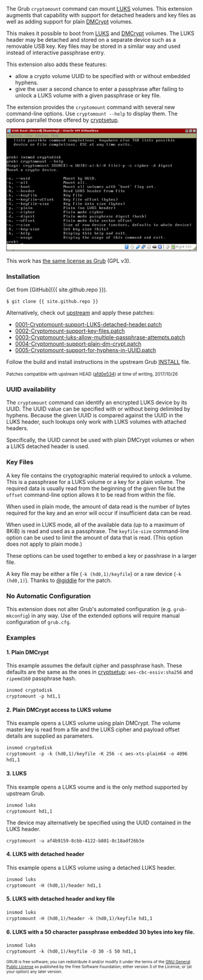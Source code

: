 The Grub `cryptomount` command can mount [LUKS][1] volumes. This extension augments that capability
with support for detached headers and key files as well as adding support for plain [DMCrypt][2]
volumes.

This makes it possible to boot from [LUKS][1] and [DMCrypt][2] volumes. The LUKS header may
be detached and stored on a separate device such as a removable USB key. Key files may be
stored in a similar way and used instead of interactive passphrase entry.

This extension also adds these features:

* allow a crypto volume UUID to be specified with or without embedded hyphens.
* give the user a second chance to enter a passphrase after failing to unlock a LUKS volume
  with a given passphrase or key file.

The extension provides the `cryptomount` command with several new command-line options. Use `cryptomount --help` to display them. The options parrallel those offered by [cryptsetup][3].

![help screenshot](/assets/grub-crypto.png)

This work has [the same license as Grub](http://git.savannah.gnu.org/cgit/grub.git/tree/COPYING) (GPL v3).

### Installation

Get from [GitHub]({{ site.github.repo }}).

    $ git clone {{ site.github.repo }}

Alternatively, check out [upstream](https://savannah.gnu.org/git/?group=grub) and apply these patches:

* [0001-Cryptomount-support-LUKS-detached-header.patch](/assets/0001-Cryptomount-support-LUKS-detached-header.patch)
* [0002-Cryptomount-support-key-files.patch](/assets/0002-Cryptomount-support-key-files.patch)
* [0003-Cryptomount-luks-allow-multiple-passphrase-attempts.patch](/assets/0003-Cryptomount-luks-allow-multiple-passphrase-attempts.patch)
* [0004-Cryptomount-support-plain-dm-crypt.patch](/assets/0004-Cryptomount-support-plain-dm-crypt.patch)
* [0005-Cryptomount-support-for-hyphens-in-UUID.patch](/assets/0005-Cryptomount-support-for-hyphens-in-UUID.patch)

Follow the build and install instructions in the upstream Grub [INSTALL](http://git.savannah.gnu.org/cgit/grub.git/tree/INSTALL) file.

<small>Patches compatible with upstream HEAD ([afd0e534](http://git.savannah.gnu.org/cgit/grub.git/commit/?id=446794de8da4329ea532cbee4ca877bcafd0e534)) at time of writing, 2017/10/26</small>

### UUID availability

The `cryptomount` command can identify an encrypted LUKS device by its UUID. The UUID value
can be specified with or without being delimited by hyphens. Because the given UUID is
compared against the UUID in the LUKS header, such lookups only work with LUKS volumes with
attached headers.

Specifically, the UUID cannot be used with plain DMCrypt volumes or when a LUKS detached
header is used.

### Key Files

A key file contains the cryptographic material required to unlock a volume. This is a passphrase
for a LUKS volume or a key for a plain volume. The required data is usually read from the beginning
of the given file but the `offset` command-line option allows it to be read from within the file.

When used in plain mode, the amount of data read is the number of bytes required for the key and an
error will occur if insufficient data can be read.

When used in LUKS mode, all of the available data (up to a maximum of 8KiB) is read and used as a
passphrase. The `keyfile-size` command-line option can be used to limit the amount of data that is
read. (This option does not apply to plain mode.)

These options can be used together to embed a key or passhrase in a larger file.

A key file may be either a file (`-k (hd0,1)/keyfile`) or a raw device (`-k (hd0,1)`). Thanks to
[@giddie](https://github.com/johnlane/grub/pull/8) for the patch.

### No Automatic Configuration

This extension does not alter Grub's automated configuration (e.g. `grub-mkconfig`) in any way. Use of the extended options will require manual configuration of `grub.cfg`.

### Examples

#### 1. Plain DMCrypt

This example assumes the default cipher and passphrase hash. These defaults are the same as
the ones in [cryptsetup][3]: `aes-cbc-essiv:sha256` and `ripemd160` passphrase hash.

    insmod cryptodisk
    cryptomount -p hd1,1

#### 2. Plain DMCrypt access to LUKS volume

This example opens a LUKS volume using plain DMCrypt. The volume master key is read from a
file and the LUKS cipher and payload offset details are supplied as parameters.

    insmod cryptodisk
    cryptomount -p -k (hd0,1)/keyfile -K 256 -c aes-xts-plain64 -o 4096 hd1,1


#### 3. LUKS

This example opens a LUKS voume and is the only method supported by upstream Grub.

    insmod luks
    cryptomount hd1,1

The device may alternatively be specified using the UUID contained in the LUKS header.

    cryptomount -u af4b9159-8cbb-4122-b801-0c18adf26b3e

#### 4. LUKS with detached header

This example opens a LUKS volume using a detached LUKS header.

    insmod luks
    cryptomount -H (hd0,1)/header hd1,1
    
#### 5. LUKS with detached header and key file

    insmod luks
    cryptomount -H (hd0,1)/header -k (hd0,1)/keyfile hd1,1

#### 6. LUKS with a 50 character passphrase embedded 30 bytes into key file.

    insmod luks
    cryptomount -k (hd0,1)/keyfile -O 30 -S 50 hd1,1


<div class="message" style="font-size:75%">
GRUB is free software; you can redistribute it and/or modify it under the terms of the <a href="http://www.gnu.org/licenses/gpl.html">GNU General Public License</a> as published by the Free Software Foundation; either version 3 of the License, or (at your option) any later version.
</div>

[1]:https://code.google.com/p/cryptsetup
[2]:https://code.google.com/p/cryptsetup/wiki/DMCrypt
[3]:http://www.dsm.fordham.edu/cgi-bin/man-cgi.pl?topic=cryptsetup
